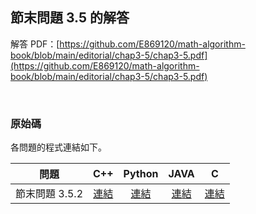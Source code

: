 ## 節末問題 3.5 的解答

解答 PDF：[https://github.com/E869120/math-algorithm-book/blob/main/editorial/chap3-5/chap3-5.pdf](https://github.com/E869120/math-algorithm-book/blob/main/editorial/chap3-5/chap3-5.pdf)

<br />

### 原始碼

各問題的程式連結如下。

| 問題 | C++ | Python | JAVA | C |
|:---:|:---:|:---:|:---:|:---:|
| 節末問題 3.5.2 | [連結](https://github.com/facespublications/math-algorithm-book_tw/blob/main/editorial_ch/chap3-5/prob3-5-2.cpp) | [連結](https://github.com/facespublications/math-algorithm-book_tw/blob/main/editorial_ch/chap3-5/prob3-5-2.py) | [連結](https://github.com/facespublications/math-algorithm-book_tw/blob/main/editorial_ch/chap3-5/prob3-5-2.java) | [連結](https://github.com/facespublications/math-algorithm-book_tw/blob/main/editorial_ch/chap3-5/prob3-5-2.c) |
